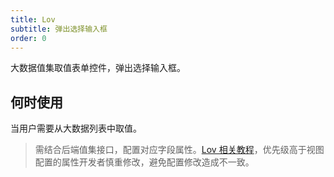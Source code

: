```yaml
---
title: Lov
subtitle: 弹出选择输入框
order: 0
---
```


大数据值集取值表单控件，弹出选择输入框。

## 何时使用

当用户需要从大数据列表中取值。

> 需结合后端值集接口，配置对应字段属性。[Lov 相关教程](/zh/tutorials/lov)，优先级高于视图配置的属性开发者慎重修改，避免配置修改造成不一致。
